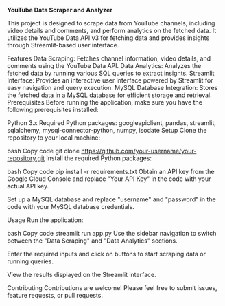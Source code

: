 **YouTube Data Scraper and Analyzer**

This project is designed to scrape data from YouTube channels, including video details and comments, and perform analytics on the fetched data. It utilizes the YouTube Data API v3 for fetching data and provides insights through Streamlit-based user interface.

Features
Data Scraping: Fetches channel information, video details, and comments using the YouTube Data API.
Data Analytics: Analyzes the fetched data by running various SQL queries to extract insights.
Streamlit Interface: Provides an interactive user interface powered by Streamlit for easy navigation and query execution.
MySQL Database Integration: Stores the fetched data in a MySQL database for efficient storage and retrieval.
Prerequisites
Before running the application, make sure you have the following prerequisites installed:

Python 3.x
Required Python packages: googleapiclient, pandas, streamlit, sqlalchemy, mysql-connector-python, numpy, isodate
Setup
Clone the repository to your local machine:

bash
Copy code
git clone https://github.com/your-username/your-repository.git
Install the required Python packages:

bash
Copy code
pip install -r requirements.txt
Obtain an API key from the Google Cloud Console and replace "Your API Key" in the code with your actual API key.

Set up a MySQL database and replace "username" and "password" in the code with your MySQL database credentials.

Usage
Run the application:

bash
Copy code
streamlit run app.py
Use the sidebar navigation to switch between the "Data Scraping" and "Data Analytics" sections.

Enter the required inputs and click on buttons to start scraping data or running queries.

View the results displayed on the Streamlit interface.

Contributing
Contributions are welcome! Please feel free to submit issues, feature requests, or pull requests.
